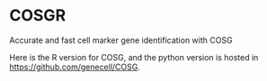 # COSGR
Accurate and fast cell marker gene identification with COSG


Here is the R version for COSG, and the python version is hosted in https://github.com/genecell/COSG.

